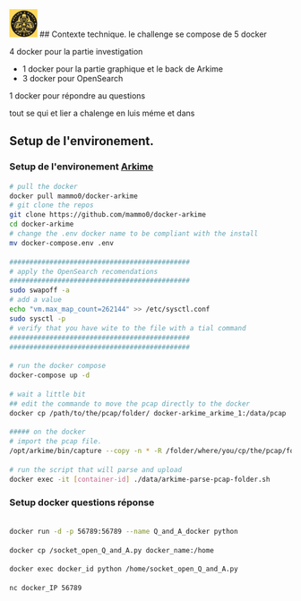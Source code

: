 <img src="picture/muscle_brute.png" width="50">
## Contexte technique. 
le challenge se compose de 5 docker 

4 docker pour la partie investigation 
- 1 docker pour la partie graphique et le back de Arkime 
- 3 docker pour OpenSearch

1 docker pour répondre au questions

tout se qui et lier a chalenge en luis méme et dans 
## Setup de l'environement. 

### Setup de l'environement [Arkime](https://arkime.com/)

```sh
# pull the docker 
docker pull mammo0/docker-arkime
# git clone the repos
git clone https://github.com/mammo0/docker-arkime
cd docker-arkime
# change the .env docker name to be compliant with the install
mv docker-compose.env .env

#############################################
# apply the OpenSearch recomendations 
#############################################
sudo swapoff -a
# add a value 
echo "vm.max_map_count=262144" >> /etc/sysctl.conf
sudo sysctl -p
# verify that you have wite to the file with a tial command
#############################################
#############################################

# run the docker compose 
docker-compose up -d

# wait a little bit 
## edit the commande to move the pcap directly to the docker 
docker cp /path/to/the/pcap/folder/ docker-arkime_arkime_1:/data/pcap

##### on the docker 
# import the pcap file. 
/opt/arkime/bin/capture --copy -n * -R /folder/where/you/cp/the/pcap/folder

# run the script that will parse and upload 
docker exec -it [container-id] ./data/arkime-parse-pcap-folder.sh


```

### Setup docker questions réponse

```sh 

docker run -d -p 56789:56789 --name Q_and_A_docker python

docker cp /socket_open_Q_and_A.py docker_name:/home 

docker exec docker_id python /home/socket_open_Q_and_A.py

nc docker_IP 56789
```